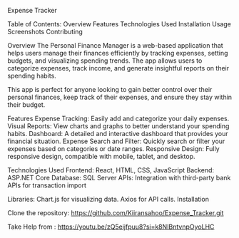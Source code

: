 Expense Tracker

Table of Contents:
Overview
Features
Technologies Used
Installation
Usage
Screenshots
Contributing

Overview
The Personal Finance Manager is a web-based application that helps users manage their finances efficiently by tracking expenses, setting budgets, and visualizing spending trends. The app allows users to categorize expenses, track income, and generate insightful reports on their spending habits.

This app is perfect for anyone looking to gain better control over their personal finances, keep track of their expenses, and ensure they stay within their budget.

Features
Expense Tracking: Easily add and categorize your daily expenses.
Visual Reports: View charts and graphs to better understand your spending habits.
Dashboard: A detailed and interactive dashboard that provides your financial situation.
Expense Search and Filter: Quickly search or filter your expenses based on categories or date ranges.
Responsive Design: Fully responsive design, compatible with mobile, tablet, and desktop.

Technologies Used
Frontend: React, HTML, CSS, JavaScript
Backend: ASP.NET Core
Database: SQL Server
APIs: Integration with third-party bank APIs for transaction import

Libraries:
Chart.js for visualizing data.
Axios for API calls.
Installation

Clone the repository: 
https://github.com/Kiiransahoo/Expense_Tracker.git

Take Help from : https://youtu.be/zQ5eijfpuu8?si=k8NIBntvnpOyoLHC
